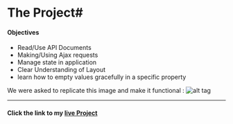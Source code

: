 # The Project#

#### Objectives ####

* Read/Use API Documents
* Making/Using Ajax requests
* Manage state in application
* Clear Understanding of Layout
* learn how to empty values gracefully in a specific property




We were asked to replicate this image and make it functional :
![alt tag](https://tiy-learn-content.s3.amazonaws.com/cbd466cf-page.png)
 - - - -

#### Click the link to my [live Project](tiy-maria-del-carmenchico-weekend_the_project.surge.sh)
